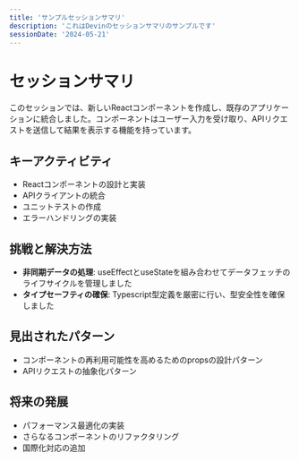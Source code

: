 ```yaml
---
title: 'サンプルセッションサマリ'
description: 'これはDevinのセッションサマリのサンプルです'
sessionDate: '2024-05-21'
---
```


# セッションサマリ

このセッションでは、新しいReactコンポーネントを作成し、既存のアプリケーションに統合しました。コンポーネントはユーザー入力を受け取り、APIリクエストを送信して結果を表示する機能を持っています。

## キーアクティビティ

- Reactコンポーネントの設計と実装
- APIクライアントの統合
- ユニットテストの作成
- エラーハンドリングの実装

## 挑戦と解決方法

- **非同期データの処理**: useEffectとuseStateを組み合わせてデータフェッチのライフサイクルを管理しました
- **タイプセーフティの確保**: Typescript型定義を厳密に行い、型安全性を確保しました

## 見出されたパターン

- コンポーネントの再利用可能性を高めるためのpropsの設計パターン
- APIリクエストの抽象化パターン

## 将来の発展

- パフォーマンス最適化の実装
- さらなるコンポーネントのリファクタリング
- 国際化対応の追加
